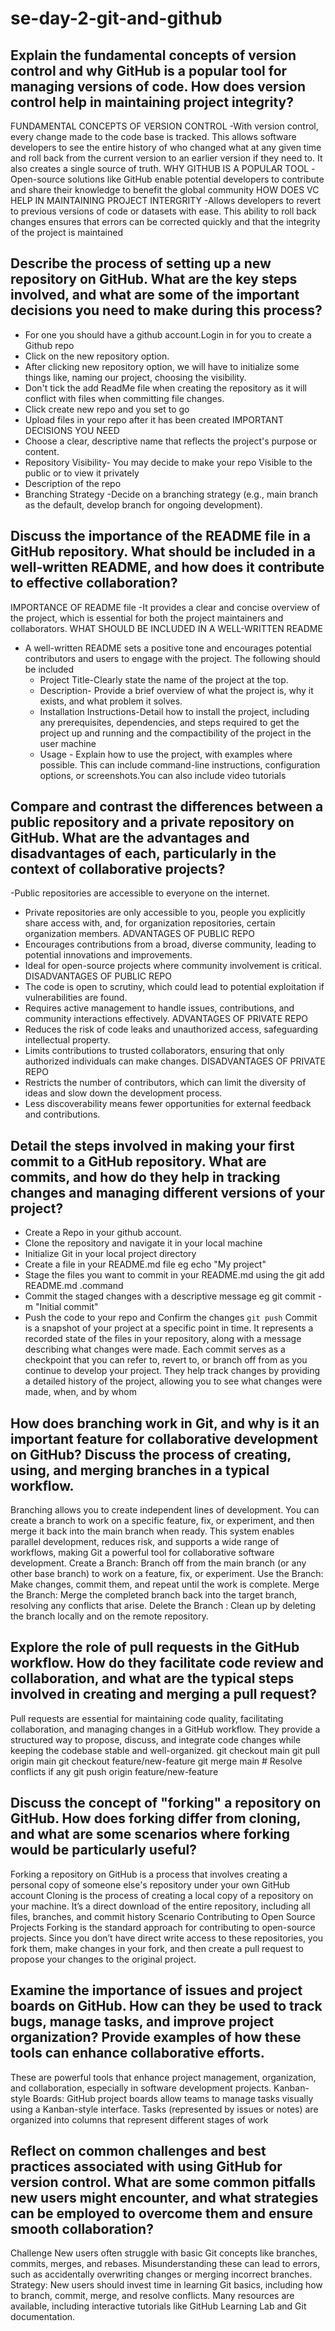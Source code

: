 # se-day-2-git-and-github
## Explain the fundamental concepts of version control and why GitHub is a popular tool for managing versions of code. How does version control help in maintaining project integrity?
FUNDAMENTAL CONCEPTS OF VERSION CONTROL 
-With version control, every change made to the code base is tracked. This allows software developers to see the entire history of who changed what at any given time  and roll back from the current version to an earlier version if they need to. It also creates a single source of truth.
WHY GITHUB IS A POPULAR TOOL
-Open-source solutions like GitHub enable potential developers to contribute and share their knowledge to benefit the global community
HOW DOES VC HELP IN MAINTAINING PROJECT INTERGRITY
-Allows  developers to revert to previous versions of code or datasets with ease. This ability to roll back changes ensures that errors can be corrected quickly and that the integrity of the project is maintained

## Describe the process of setting up a new repository on GitHub. What are the key steps involved, and what are some of the important decisions you need to make during this process?
-  For one you should have a github account.Login in  for you to create a Github repo
-  Click on the new repository option.
-  After clicking new repository option, we will have to initialize some things like, naming our project, choosing the visibility.
-  Don't tick the add ReadMe file when creating the repository as it will conflict with files when committing file changes.
-  Click create new repo and you set to go
-  Upload files in your repo after it has been created
   IMPORTANT DECISIONS YOU NEED
  - Choose a clear, descriptive name that reflects the project's purpose or content.
  -  Repository Visibility- You may decide to make your repo Visible to the public or to view it privately
  -   Description of the repo
  -   Branching Strategy -Decide on a branching strategy (e.g., main branch as the default, develop branch for ongoing development).
    
## Discuss the importance of the README file in a GitHub repository. What should be included in a well-written README, and how does it contribute to effective collaboration?
 IMPORTANCE OF README file 
 -It provides a clear and concise overview of the project, which is essential for both the project maintainers and collaborators.
 WHAT SHOULD BE INCLUDED IN A WELL-WRITTEN README
 - A well-written README sets a positive tone and encourages potential contributors and users to engage with the project.
   The following should be included
    - Project Title-Clearly state the name of the project at the top.
    - Description- Provide a brief overview of what the project is, why it exists, and what problem it solves.
    - Installation Instructions-Detail how to install the project, including any prerequisites, dependencies, and steps required to get the project up and running and the compactibility of the project in the user machine
    - Usage - Explain how to use the project, with examples where possible. This can include command-line instructions, configuration options, or screenshots.You can also include video tutorials

## Compare and contrast the differences between a public repository and a private repository on GitHub. What are the advantages and disadvantages of each, particularly in the context of collaborative projects?
  -Public repositories are accessible to everyone on the internet.
   - Private repositories are only accessible to you, people you explicitly share access with, and, for organization repositories, certain organization members.
ADVANTAGES OF PUBLIC REPO
- Encourages contributions from a broad, diverse community, leading to potential innovations and improvements.
- Ideal for open-source projects where community involvement is critical.
DISADVANTAGES OF PUBLIC REPO
- The code is open to scrutiny, which could lead to potential exploitation if vulnerabilities are found.
- Requires active management to handle issues, contributions, and community interactions effectively.
ADVANTAGES OF PRIVATE REPO
- Reduces the risk of code leaks and unauthorized access, safeguarding intellectual property.
- Limits contributions to trusted collaborators, ensuring that only authorized individuals can make changes.
  DISADVANTAGES OF PRIVATE REPO
- Restricts the number of contributors, which can limit the diversity of ideas and slow down the development process.
- Less discoverability means fewer opportunities for external feedback and contributions.

## Detail the steps involved in making your first commit to a GitHub repository. What are commits, and how do they help in tracking changes and managing different versions of your project?
- Create a Repo in your github account.
- Clone the repository and navigate it in your local machine
- Initialize Git in your local project directory
- Create a file in your README.md file eg echo "My project"
- Stage the files you want to commit in your README.md  using the git add README.md .command
-  Commit the staged changes with a descriptive message eg git commit -m "Initial commit"
-  Push the code to your repo and Confirm the changes `git push`
Commit  is a snapshot of your project at a specific point in time. It represents a recorded state of the files in your repository, along with a message describing what changes were made. Each commit serves as a checkpoint that you can refer to, revert to, or branch off from as you continue to develop your project.
They help track changes by providing a detailed history of the project, allowing you to see what changes were made, when, and by whom

## How does branching work in Git, and why is it an important feature for collaborative development on GitHub? Discuss the process of creating, using, and merging branches in a typical workflow.
Branching allows you to create independent lines of development. You can create a branch to work on a specific feature, fix, or experiment, and then merge it back into the main branch when ready. This system enables parallel development, reduces risk, and supports a wide range of workflows, making Git a powerful tool for collaborative software development.
Create a Branch: Branch off from the main branch (or any other base branch) to work on a feature, fix, or experiment.
Use the Branch: Make changes, commit them, and repeat until the work is complete.
Merge the Branch: Merge the completed branch back into the target branch, resolving any conflicts that arise.
Delete the Branch : Clean up by deleting the branch locally and on the remote repository.

## Explore the role of pull requests in the GitHub workflow. How do they facilitate code review and collaboration, and what are the typical steps involved in creating and merging a pull request?
Pull requests are essential for maintaining code quality, facilitating collaboration, and managing changes in a GitHub workflow. They provide a structured way to propose, discuss, and integrate code changes while keeping the codebase stable and well-organized.
git checkout main
git pull origin main
git checkout feature/new-feature
git merge main  # Resolve conflicts if any
git push origin feature/new-feature

## Discuss the concept of "forking" a repository on GitHub. How does forking differ from cloning, and what are some scenarios where forking would be particularly useful?
Forking a repository on GitHub is a process that involves creating a personal copy of someone else's repository under your own GitHub account
Cloning is the process of creating a local copy of a repository on your machine. It’s a direct download of the entire repository, including all files, branches, and commit history
Scenario
Contributing to Open Source Projects
Forking is the standard approach for contributing to open-source projects. Since you don’t have direct write access to these repositories, you fork them, make changes in your fork, and then create a pull request to propose your changes to the original project.
## Examine the importance of issues and project boards on GitHub. How can they be used to track bugs, manage tasks, and improve project organization? Provide examples of how these tools can enhance collaborative efforts.
These are powerful tools that enhance project management, organization, and collaboration, especially in software development projects.
Kanban-style Boards: GitHub project boards allow teams to manage tasks visually using a Kanban-style interface. Tasks (represented by issues or notes) are organized into columns that represent different stages of work 

## Reflect on common challenges and best practices associated with using GitHub for version control. What are some common pitfalls new users might encounter, and what strategies can be employed to overcome them and ensure smooth collaboration?
Challenge
New users often struggle with basic Git concepts like branches, commits, merges, and rebases. Misunderstanding these can lead to errors, such as accidentally overwriting changes or merging incorrect branches.
Strategy: New users should invest time in learning Git basics, including how to branch, commit, merge, and resolve conflicts. Many resources are available, including interactive tutorials like GitHub Learning Lab and Git documentation.
